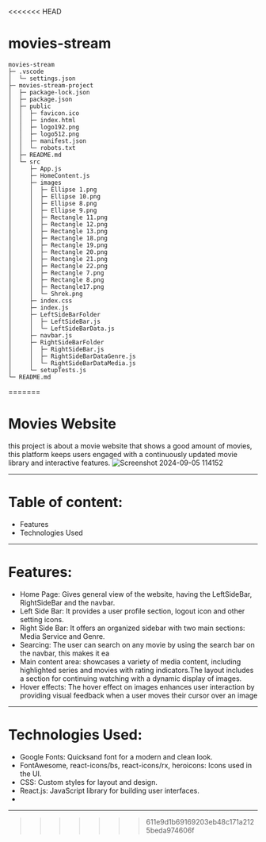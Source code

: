 <<<<<<< HEAD
# movies-stream
```
movies-stream
├─ .vscode
│  └─ settings.json
├─ movies-stream-project
│  ├─ package-lock.json
│  ├─ package.json
│  ├─ public
│  │  ├─ favicon.ico
│  │  ├─ index.html
│  │  ├─ logo192.png
│  │  ├─ logo512.png
│  │  ├─ manifest.json
│  │  └─ robots.txt
│  ├─ README.md
│  └─ src
│     ├─ App.js
│     ├─ HomeContent.js
│     ├─ images
│     │  ├─ Ellipse 1.png
│     │  ├─ Ellipse 10.png
│     │  ├─ Ellipse 8.png
│     │  ├─ Ellipse 9.png
│     │  ├─ Rectangle 11.png
│     │  ├─ Rectangle 12.png
│     │  ├─ Rectangle 13.png
│     │  ├─ Rectangle 18.png
│     │  ├─ Rectangle 19.png
│     │  ├─ Rectangle 20.png
│     │  ├─ Rectangle 21.png
│     │  ├─ Rectangle 22.png
│     │  ├─ Rectangle 7.png
│     │  ├─ Rectangle 8.png
│     │  ├─ Rectangle17.png
│     │  └─ Shrek.png
│     ├─ index.css
│     ├─ index.js
│     ├─ LeftSideBarFolder
│     │  ├─ LeftSideBar.js
│     │  └─ LeftSideBarData.js
│     ├─ navbar.js
│     ├─ RightSideBarFolder
│     │  ├─ RightSideBar.js
│     │  ├─ RightSideBarDataGenre.js
│     │  └─ RightSideBarDataMedia.js
│     └─ setupTests.js
└─ README.md

```
=======
# Movies Website
this project is about a movie website that shows a good amount of movies, this platform keeps users engaged with a continuously updated movie library and interactive features.
![Screenshot 2024-09-05 114152](https://github.com/user-attachments/assets/cbe911d2-f51e-43c4-a881-3e912a79b53a)

---
 
# Table of content:
* Features
* Technologies Used
---

# Features:
* Home Page: Gives general view of the website, having the LeftSideBar, RightSideBar and the navbar. 
* Left Side Bar: It provides a user profile section, logout icon and other setting icons.
* Right Side Bar: It offers an organized sidebar with two main sections: Media Service and Genre.
* Searcing: The user can search on any movie by using the search bar on the navbar, this makes it ea
* Main content area: showcases a variety of media content, including highlighted series and movies with rating indicators.The layout includes a section for continuing watching with a dynamic display of images.
* Hover effects: The hover effect on images enhances user interaction by providing visual feedback when a user moves their cursor over an image
---

# Technologies Used:
* Google Fonts: Quicksand font for a modern and clean look.
* FontAwesome, react-icons/bs, react-icons/rx, heroicons: Icons used in the UI.
* CSS: Custom styles for layout and design.
* React.js: JavaScript library for building user interfaces.
* 
---
>>>>>>> 611e9d1b69169203eb48c171a2125beda974606f

